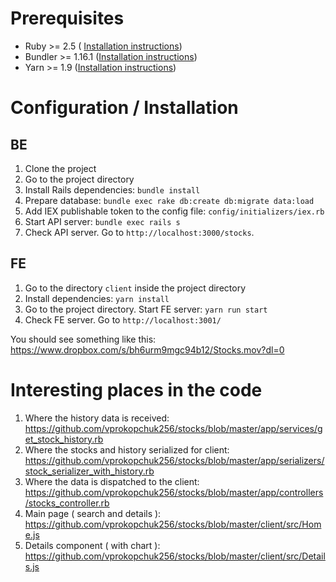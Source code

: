 # Prerequisites

- Ruby >= 2.5 ( [Installation instructions](https://www.ruby-lang.org/en/documentation/installation/))
- Bundler >= 1.16.1 ([Installation instructions](https://bundler.io/))
- Yarn >= 1.9 ([Installation instructions](https://classic.yarnpkg.com/en/docs/install/#mac-stable))

# Configuration / Installation

## BE

1. Clone the project
2. Go to the project directory
3. Install Rails dependencies: `bundle install`
4. Prepare database: `bundle exec rake db:create db:migrate data:load`
5. Add IEX publishable token to the config file: `config/initializers/iex.rb`
6. Start API server: `bundle exec rails s`
7. Check API server. Go to `http://localhost:3000/stocks`.

## FE

1. Go to the directory `client` inside the project directory
2. Install dependencies: `yarn install`
3. Go to the project directory. Start FE server: `yarn run start`
4. Check FE server. Go to `http://localhost:3001/`

You should see something like this: https://www.dropbox.com/s/bh6urm9mgc94b12/Stocks.mov?dl=0

# Interesting places in the code

1. Where the history data is received: https://github.com/vprokopchuk256/stocks/blob/master/app/services/get_stock_history.rb
2. Where the stocks and history serialized for client: https://github.com/vprokopchuk256/stocks/blob/master/app/serializers/stock_serializer_with_history.rb
3. Where the data is dispatched to the client: https://github.com/vprokopchuk256/stocks/blob/master/app/controllers/stocks_controller.rb
4. Main page ( search and details ): https://github.com/vprokopchuk256/stocks/blob/master/client/src/Home.js
5. Details component ( with chart ): https://github.com/vprokopchuk256/stocks/blob/master/client/src/Details.js

